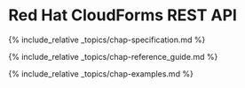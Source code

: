 ---
---

# Red Hat CloudForms REST API

{% include_relative _topics/chap-specification.md %}

{% include_relative _topics/chap-reference_guide.md %}

{% include_relative _topics/chap-examples.md %}
